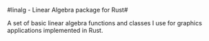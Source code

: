#linalg - Linear Algebra package for Rust#

A set of basic linear algebra functions and classes I use for graphics applications
implemented in Rust.

